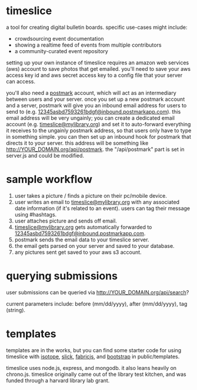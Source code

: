 timeslice
=========

a tool for creating digital bulletin boards. specific use-cases might include:
- crowdsourcing event documentation
- showing a realtime feed of events from multiple contributors
- a community-curated event repository

setting up your own instance of timeslice requires an amazon web services (aws) account to save photos that get emailed. you'll need to save your aws access key id and aws secret access key to a config file that your server can access.

you'll also need a [postmark](https://postmarkapp.com/) account, which will act as an intermediary between users and your server. once you set up a new postmark account and a server, postmark will give you an inbound email address for users to send to (e.g. 12345asbd7593261bdgf@inbound.postmarkapp.com). this email address will be very ungainly; you can create a dedicated email account (e.g. timeslice@mylibrary.org) and set it to auto-forward everything it receives to the ungainly postmark address, so that users only have to type in something simple. you can then set up an inbound hook for postmark that directs it to your server. this address will be something like http://YOUR_DOMAIN.org/api/postmark. the "/api/postmark" part is set in server.js and could be modified.

sample workflow
========
1. user takes a picture / finds a picture on their pc/mobile device.
2. user writes an email to timeslice@mylibrary.org with any associated date information (if it's related to an event). users can tag their message using #hashtags.
3. user attaches picture and sends off email.
4. timeslice@mylibrary.org gets automatically forwarded to 12345asbd7593261bdgf@inbound.postmarkapp.com.
5. postmark sends the email data to your timeslice server.
6. the email gets parsed on your server and saved to your database.
7. any pictures sent get saved to your aws s3 account.

querying submissions
======
user submissions can be queried via http://YOUR_DOMAIN.org/api/search?

current parameters include:
before (mm/dd/yyyy),
after (mm/dd/yyyy),
tag (string).

templates
====
templates are in the works, but you can find some starter code for using timeslice with [isotope](http://isotope.metafizzy.co/index.html), [slick](https://kenwheeler.github.io/slick/), [fabricjs](http://fabricjs.com/), and [bootstrap](http://getbootstrap.com/) in public/templates.

timeslice uses node.js, express, and mongodb. it also leans heavily on chrono.js. timeslice originally came out of the library test kitchen, and was funded through a harvard library lab grant.
